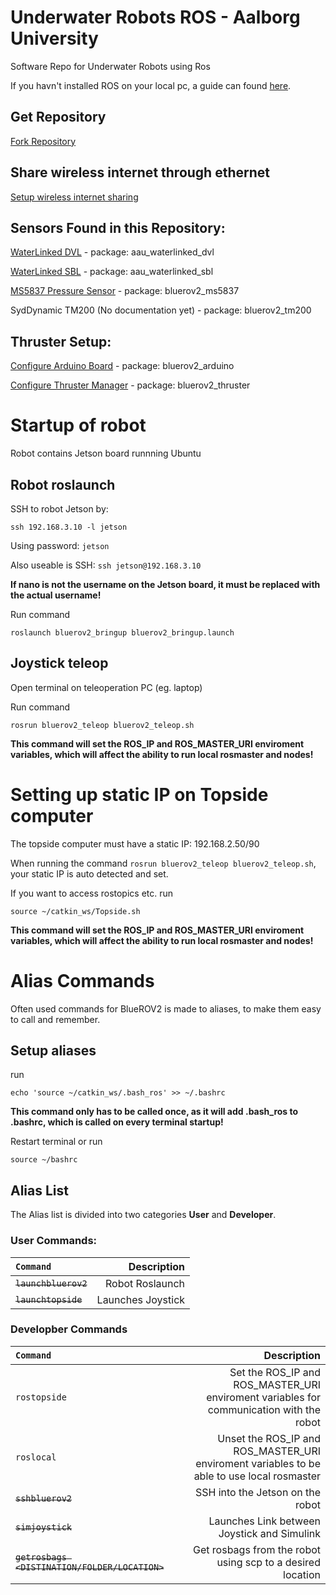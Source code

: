 # <b>Underwater Robots ROS - Aalborg University</b>
Software Repo for Underwater Robots using Ros

If you havn't installed ROS on your local pc, a guide can found [here](Doc/Install_ROS.md).

## <b>Get Repository</b>
[Fork Repository](Doc/Get_Repository.md)

## <b>Share wireless internet through ethernet</b>
[Setup wireless internet sharing](Doc/SetupInternetSharing.md)

## <b>Sensors Found in this Repository:</b>
[WaterLinked DVL](src/aau_waterlinked_dvl/README.md) - package: aau_waterlinked_dvl

[WaterLinked SBL](src/aau_waterlinked_sbl/README.md) - package: aau_waterlinked_sbl

[MS5837 Pressure Sensor](src/bluerov2_ms5837/README.md) - package: bluerov2_ms5837

SydDynamic TM200 (No documentation yet) - package: bluerov2_tm200

## <b>Thruster Setup:</b>
[Configure Arduino Board](Doc/Config_Arduino.md) - package: bluerov2_arduino

[Configure Thruster Manager](src/bluerov2_thruster/README.md) - package: bluerov2_thruster

# <b>Startup of robot</b>
Robot contains Jetson board runnning Ubuntu

## <b>Robot roslaunch</b>
SSH to robot Jetson by:

`ssh 192.168.3.10 -l jetson`

Using password: `jetson`

Also useable is SSH:
`ssh jetson@192.168.3.10`

**If nano is not the username on the Jetson board, it must be replaced with the actual username!** 

Run command

`roslaunch bluerov2_bringup bluerov2_bringup.launch`

## <b>Joystick teleop</b> 
Open terminal on teleoperation PC (eg. laptop)

Run command

`rosrun bluerov2_teleop bluerov2_teleop.sh`

**This command will set the ROS_IP and ROS_MASTER_URI enviroment variables, which will affect the ability to run local rosmaster and nodes!**

# <b>Setting up static IP on Topside computer</b>
The topside computer must have a static IP:
192.168.2.50/90

When running the command `rosrun bluerov2_teleop bluerov2_teleop.sh`, your static IP is auto detected and set.

If you want to access rostopics etc. run

`source ~/catkin_ws/Topside.sh`

**This command will set the ROS_IP and ROS_MASTER_URI enviroment variables, which will affect the ability to run local rosmaster and nodes!**

# <b>Alias Commands</b>
Often used commands for BlueROV2 is made to aliases, to make them easy to call and remember.

## <b>Setup aliases</b>
run

`echo 'source ~/catkin_ws/.bash_ros' >> ~/.bashrc`

**This command only has to be called once, as it will add .bash_ros to .bashrc, which is called on every terminal startup!**

Restart terminal or run

`source ~/bashrc`

## <b>Alias List</b>

The Alias list is divided into two categories <b>User</b> and <b>Developer</b>.

### <b>User Commands:</b>
| `Command` | Description |
| :------------ | -----------: |
| ~~`launchbluerov2`~~ | Robot Roslaunch |
| ~~`launchtopside`~~ | Launches Joystick |

### <b>Developber Commands</b>
| `Command` | Description |
| :------------ | -----------: |
| `rostopside` | Set the ROS_IP and ROS_MASTER_URI enviroment variables for communication with the robot |
| `roslocal` | Unset the ROS_IP and ROS_MASTER_URI enviroment variables to be able to use local rosmaster |
| ~~`sshbluerov2`~~ | SSH into the Jetson on the robot|
| ~~`simjoystick`~~ | Launches Link between Joystick and Simulink |
| ~~`getrosbags <DISTINATION/FOLDER/LOCATION>`~~ | Get rosbags from the robot using scp to a desired location |
